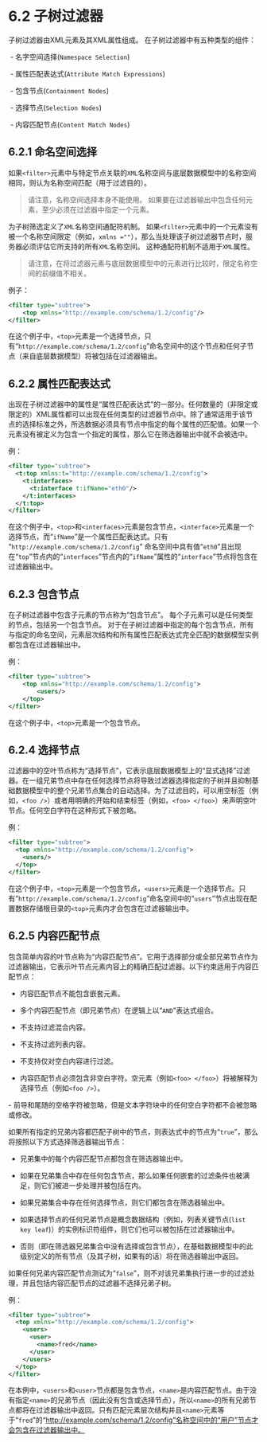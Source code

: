 # 6.2 子树过滤器
子树过滤器由XML元素及其XML属性组成。 在子树过滤器中有五种类型的组件：

 - 名字空间选择(`Namespace Selection`)

 - 属性匹配表达式(`Attribute Match Expressions`)

 - 包含节点(`Containment Nodes`)

 - 选择节点(`Selection Nodes`)

 - 内容匹配节点(`Content Match Nodes`)

## 6.2.1 命名空间选择

如果`<filter>`元素中与特定节点关联的`XML`名称空间与底层数据模型中的名称空间相同，则认为名称空间匹配（用于过滤目的）。

> 请注意，名称空间选择本身不能使用。 如果要在过滤器输出中包含任何元素，至少必须在过滤器中指定一个元素。

为子树筛选定义了`XML`名称空间通配符机制。 如果`<filter>`元素中的一个元素没有被一个名称空间限定（例如，`xmlns =""`），那么当处理该子树过滤器节点时，服务器必须评估它所支持的所有`XML`名称空间。 这种通配符机制不适用于`XML`属性。

> 请注意，在将过滤器元素与底层数据模型中的元素进行比较时，限定名称空间的前缀值不相关。

例子：

```xml
<filter type="subtree">
    <top xmlns="http://example.com/schema/1.2/config"/>
</filter>
```

在这个例子中，`<top>`元素是一个选择节点，只有“`http://example.com/schema/1.2/config`”命名空间中的这个节点和任何子节点（来自底层数据模型）将被包括在过滤器输出。

## 6.2.2 属性匹配表达式

出现在子树过滤器中的属性是“属性匹配表达式”的一部分。任何数量的（非限定或限定的）XML属性都可以出现在任何类型的过滤器节点中。除了通常适用于该节点的选择标准之外，所选数据必须具有节点中指定的每个属性的匹配值。如果一个元素没有被定义为包含一个指定的属性，那么它在筛选器输出中就不会被选中。

例：

```xml
<filter type="subtree">
  <t:top xmlns:t="http://example.com/schema/1.2/config">
    <t:interfaces>
      <t:interface t:ifName="eth0"/>
    </t:interfaces>
  </t:top>
</filter>
```

在这个例子中，`<top>`和`<interfaces>`元素是包含节点，`<interface>`元素是一个选择节点，而“`ifName`”是一个属性匹配表达式。只有 “`http://example.com/schema/1.2/config`” 命名空间中具有值“`eth0`”且出现在“`top`”节点内的“`interfaces`”节点内的“`ifName`”属性的“`interface`”节点将包含在过滤器输出中。

## 6.2.3 包含节点

在子树过滤器中包含子元素的节点称为“包含节点”。 每个子元素可以是任何类型的节点，包括另一个包含节点。 对于在子树过滤器中指定的每个包含节点，所有与指定的命名空间，元素层次结构和所有属性匹配表达式完全匹配的数据模型实例都包含在过滤器输出中。

例：

```xml
<filter type="subtree">
    <top xmlns="http://example.com/schema/1.2/config">
        <users/>
    </top>
</filter>
```

在这个例子中，`<top>`元素是一个包含节点。

## 6.2.4 选择节点

过滤器中的空叶节点称为“选择节点”，它表示底层数据模型上的“显式选择”过滤器。在一组兄弟节点中存在任何选择节点将导致过滤器选择指定的子树并且抑制基础数据模型中的整个兄弟节点集合的自动选择。为了过滤目的，可以用空标签（例如，`<foo />`）或者用明确的开始和结束标签（例如，`<foo> </foo>`）来声明空叶节点。任何空白字符在这种形式下被忽略。

例：

```xml
<filter type="subtree">
  <top xmlns="http://example.com/schema/1.2/config">
    <users/>
  </top>
</filter>
```

在这个例子中，`<top>`元素是一个包含节点，`<users>`元素是一个选择节点。只有“`http://example.com/schema/1.2/config`”命名空间中的“`users`”节点出现在配置数据存储根目录的`<top>`元素内才会包含在过滤器输出中。

## 6.2.5 内容匹配节点

包含简单内容的叶节点称为“内容匹配节点”。它用于选择部分或全部兄弟节点作为过滤器输出，它表示叶节点元素内容上的精确匹配过滤器。以下约束适用于内容匹配节点：

- 内容匹配节点不能包含嵌套元素。

- 多个内容匹配节点（即兄弟节点）在逻辑上以“`AND`”表达式组合。

- 不支持过滤混合内容。

- 不支持过滤列表内容。

- 不支持仅对空白内容进行过滤。

- 内容匹配节点必须包含非空白字符。空元素（例如`<foo> </foo>`）将被解释为选择节点（例如`<foo />`）。

- 前导和尾随的空格字符被忽略，但是文本字符块中的任何空白字符都不会被忽略或修改。

如果所有指定的兄弟内容都匹配子树中的节点，则表达式中的节点为“`true`”，那么将按照以下方式选择筛选器输出节点：

- 兄弟集中的每个内容匹配节点都包含在筛选器输出中。

- 如果在兄弟集合中存在任何包含节点，那么如果任何嵌套的过滤条件也被满足，则它们被进一步处理并被包括在内。

- 如果兄弟集合中存在任何选择节点，则它们都包含在筛选器输出中。

- 如果选择节点的任何兄弟节点是概念数据结构（例如，列表关键节点(`list key leaf`)）的实例标识符组件，则它们也可以被包括在过滤器输出中。

- 否则（即在筛选器兄弟集合中没有选择或包含节点），在基础数据模型中的此级别定义的所有节点（及其子树，如果有的话）将在筛选器输出中返回。

如果任何兄弟内容匹配节点测试为“`false`”，则不对该兄弟集执行进一步的过滤处理，并且包括内容匹配节点的过滤器不选择兄弟子树。

例：

```xml
<filter type="subtree">
  <top xmlns="http://example.com/schema/1.2/config">
    <users>
      <user>
        <name>fred</name>
      </user>
    </users>
  </top>
</filter>
```
在本例中，`<users>`和`<user>`节点都是包含节点，`<name>`是内容匹配节点。由于没有指定`<name>`的兄弟节点（因此没有包含或选择节点），所以`<name>`的所有兄弟节点都将在过滤器输出中返回。只有匹配元素层次结构并且`<name>`元素等于“`fred`”的“http://example.com/schema/1.2/config”名称空间中的“用户”节点才会包含在过滤器输出中。
